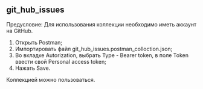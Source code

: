 ## git_hub_issues



Предусловие: Для использования коллекции необходимо иметь аккаунт на GitHub.

1. Открыть Postman;
2. Импортировать файл git_hub_issues.postman_colloction.json;
3. Во вкладке Autorization, выбрать Type - Bearer token, в поле Token ввести свой Personal access token;
4. Нажать Save.

Коллекцией можно пользоваться.
